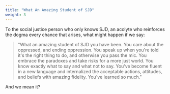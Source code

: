 ```yaml
---
title: "What An Amazing Student of SJD"
weight: 3
---
```


To the social justice person who only knows SJD, an acolyte who reinforces the dogma every chance that arises, what might happen if we say:

> "What an amazing student of SJD you have been. You care about the oppressed, and ending oppression. You speak up when you're told it's the right thing to do, and otherwise you pass the mic. You embrace the paradoxes and take risks for a more just world. You know exactly what to say and what not to say. You've become fluent in a new language and internalized the acceptable actions, attitudes, and beliefs with amazing fidelity. You've learned so much."

And we mean it?
